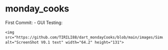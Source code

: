 # monday_cooks

First Commit:
    - GUI Testing:
    
    <img src="https://github.com/TIRILI88/dart_mondayCooks/blob/main/images/Simulator_%20Screen_Shot.png" alt="ScreenShot V0.1 text" width="64.2" height="131">



